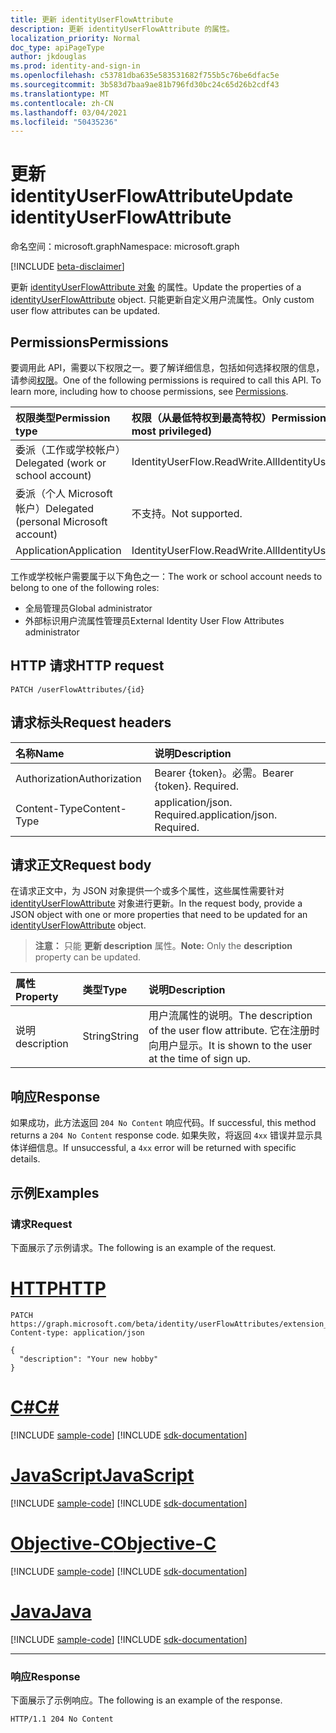 ```yaml
---
title: 更新 identityUserFlowAttribute
description: 更新 identityUserFlowAttribute 的属性。
localization_priority: Normal
doc_type: apiPageType
author: jkdouglas
ms.prod: identity-and-sign-in
ms.openlocfilehash: c53781dba635e583531682f755b5c76be6dfac5e
ms.sourcegitcommit: 3b583d7baa9ae81b796fd30bc24c65d26b2cdf43
ms.translationtype: MT
ms.contentlocale: zh-CN
ms.lasthandoff: 03/04/2021
ms.locfileid: "50435236"
---
```

# <a name="update-identityuserflowattribute"></a><span data-ttu-id="0dfb4-103">更新 identityUserFlowAttribute</span><span class="sxs-lookup"><span data-stu-id="0dfb4-103">Update identityUserFlowAttribute</span></span>

<span data-ttu-id="0dfb4-104">命名空间：microsoft.graph</span><span class="sxs-lookup"><span data-stu-id="0dfb4-104">Namespace: microsoft.graph</span></span>

[!INCLUDE [beta-disclaimer](../../includes/beta-disclaimer.md)]

<span data-ttu-id="0dfb4-105">更新 [identityUserFlowAttribute 对象](../resources/identityuserflowattribute.md) 的属性。</span><span class="sxs-lookup"><span data-stu-id="0dfb4-105">Update the properties of a [identityUserFlowAttribute](../resources/identityuserflowattribute.md) object.</span></span> <span data-ttu-id="0dfb4-106">只能更新自定义用户流属性。</span><span class="sxs-lookup"><span data-stu-id="0dfb4-106">Only custom user flow attributes can be updated.</span></span>

## <a name="permissions"></a><span data-ttu-id="0dfb4-107">Permissions</span><span class="sxs-lookup"><span data-stu-id="0dfb4-107">Permissions</span></span>

<span data-ttu-id="0dfb4-p102">要调用此 API，需要以下权限之一。要了解详细信息，包括如何选择权限的信息，请参阅[权限](/graph/permissions-reference)。</span><span class="sxs-lookup"><span data-stu-id="0dfb4-p102">One of the following permissions is required to call this API. To learn more, including how to choose permissions, see [Permissions](/graph/permissions-reference).</span></span>

|<span data-ttu-id="0dfb4-110">权限类型</span><span class="sxs-lookup"><span data-stu-id="0dfb4-110">Permission type</span></span>      | <span data-ttu-id="0dfb4-111">权限（从最低特权到最高特权）</span><span class="sxs-lookup"><span data-stu-id="0dfb4-111">Permissions (from least to most privileged)</span></span>              |
|:--------------------|:---------------------------------------------------------|
|<span data-ttu-id="0dfb4-112">委派（工作或学校帐户）</span><span class="sxs-lookup"><span data-stu-id="0dfb4-112">Delegated (work or school account)</span></span>|<span data-ttu-id="0dfb4-113">IdentityUserFlow.ReadWrite.All</span><span class="sxs-lookup"><span data-stu-id="0dfb4-113">IdentityUserFlow.ReadWrite.All</span></span>|
|<span data-ttu-id="0dfb4-114">委派（个人 Microsoft 帐户）</span><span class="sxs-lookup"><span data-stu-id="0dfb4-114">Delegated (personal Microsoft account)</span></span>| <span data-ttu-id="0dfb4-115">不支持。</span><span class="sxs-lookup"><span data-stu-id="0dfb4-115">Not supported.</span></span>|
|<span data-ttu-id="0dfb4-116">Application</span><span class="sxs-lookup"><span data-stu-id="0dfb4-116">Application</span></span>| <span data-ttu-id="0dfb4-117">IdentityUserFlow.ReadWrite.All</span><span class="sxs-lookup"><span data-stu-id="0dfb4-117">IdentityUserFlow.ReadWrite.All</span></span>|

<span data-ttu-id="0dfb4-118">工作或学校帐户需要属于以下角色之一：</span><span class="sxs-lookup"><span data-stu-id="0dfb4-118">The work or school account needs to belong to one of the following roles:</span></span>

* <span data-ttu-id="0dfb4-119">全局管理员</span><span class="sxs-lookup"><span data-stu-id="0dfb4-119">Global administrator</span></span>
* <span data-ttu-id="0dfb4-120">外部标识用户流属性管理员</span><span class="sxs-lookup"><span data-stu-id="0dfb4-120">External Identity User Flow Attributes administrator</span></span>

## <a name="http-request"></a><span data-ttu-id="0dfb4-121">HTTP 请求</span><span class="sxs-lookup"><span data-stu-id="0dfb4-121">HTTP request</span></span>

<!-- { "blockType": "ignored" } -->

```http
PATCH /userFlowAttributes/{id}
```

## <a name="request-headers"></a><span data-ttu-id="0dfb4-122">请求标头</span><span class="sxs-lookup"><span data-stu-id="0dfb4-122">Request headers</span></span>

|<span data-ttu-id="0dfb4-123">名称</span><span class="sxs-lookup"><span data-stu-id="0dfb4-123">Name</span></span>|<span data-ttu-id="0dfb4-124">说明</span><span class="sxs-lookup"><span data-stu-id="0dfb4-124">Description</span></span>|
|:---------------|:----------|
|<span data-ttu-id="0dfb4-125">Authorization</span><span class="sxs-lookup"><span data-stu-id="0dfb4-125">Authorization</span></span>|<span data-ttu-id="0dfb4-p103">Bearer {token}。必需。</span><span class="sxs-lookup"><span data-stu-id="0dfb4-p103">Bearer {token}. Required.</span></span>|
|<span data-ttu-id="0dfb4-128">Content-Type</span><span class="sxs-lookup"><span data-stu-id="0dfb4-128">Content-Type</span></span>|<span data-ttu-id="0dfb4-p104">application/json. Required.</span><span class="sxs-lookup"><span data-stu-id="0dfb4-p104">application/json. Required.</span></span>|

## <a name="request-body"></a><span data-ttu-id="0dfb4-131">请求正文</span><span class="sxs-lookup"><span data-stu-id="0dfb4-131">Request body</span></span>

<span data-ttu-id="0dfb4-132">在请求正文中，为 JSON 对象提供一个或多个属性，这些属性需要针对 [identityUserFlowAttribute](../resources/identityuserflowattribute.md) 对象进行更新。</span><span class="sxs-lookup"><span data-stu-id="0dfb4-132">In the request body, provide a JSON object with one or more properties that need to be updated for an [identityUserFlowAttribute](../resources/identityuserflowattribute.md) object.</span></span>

><span data-ttu-id="0dfb4-133">**注意：** 只能 **更新 description** 属性。</span><span class="sxs-lookup"><span data-stu-id="0dfb4-133">**Note:** Only the **description** property can be updated.</span></span>

|<span data-ttu-id="0dfb4-134">属性</span><span class="sxs-lookup"><span data-stu-id="0dfb4-134">Property</span></span>|<span data-ttu-id="0dfb4-135">类型</span><span class="sxs-lookup"><span data-stu-id="0dfb4-135">Type</span></span>|<span data-ttu-id="0dfb4-136">说明</span><span class="sxs-lookup"><span data-stu-id="0dfb4-136">Description</span></span>|
|:---------------|:--------|:----------|
|<span data-ttu-id="0dfb4-137">说明</span><span class="sxs-lookup"><span data-stu-id="0dfb4-137">description</span></span>|<span data-ttu-id="0dfb4-138">String</span><span class="sxs-lookup"><span data-stu-id="0dfb4-138">String</span></span>|<span data-ttu-id="0dfb4-139">用户流属性的说明。</span><span class="sxs-lookup"><span data-stu-id="0dfb4-139">The description of the user flow attribute.</span></span> <span data-ttu-id="0dfb4-140">它在注册时向用户显示。</span><span class="sxs-lookup"><span data-stu-id="0dfb4-140">It is shown to the user at the time of sign up.</span></span>|

## <a name="response"></a><span data-ttu-id="0dfb4-141">响应</span><span class="sxs-lookup"><span data-stu-id="0dfb4-141">Response</span></span>

<span data-ttu-id="0dfb4-142">如果成功，此方法返回 `204 No Content` 响应代码。</span><span class="sxs-lookup"><span data-stu-id="0dfb4-142">If successful, this method returns a `204 No Content` response code.</span></span> <span data-ttu-id="0dfb4-143">如果失败，将返回 `4xx` 错误并显示具体详细信息。</span><span class="sxs-lookup"><span data-stu-id="0dfb4-143">If unsuccessful, a `4xx` error will be returned with specific details.</span></span>

## <a name="examples"></a><span data-ttu-id="0dfb4-144">示例</span><span class="sxs-lookup"><span data-stu-id="0dfb4-144">Examples</span></span>

### <a name="request"></a><span data-ttu-id="0dfb4-145">请求</span><span class="sxs-lookup"><span data-stu-id="0dfb4-145">Request</span></span>

<span data-ttu-id="0dfb4-146">下面展示了示例请求。</span><span class="sxs-lookup"><span data-stu-id="0dfb4-146">The following is an example of the request.</span></span>


# <a name="http"></a>[<span data-ttu-id="0dfb4-147">HTTP</span><span class="sxs-lookup"><span data-stu-id="0dfb4-147">HTTP</span></span>](#tab/http)
<!-- {
  "blockType": "request",
  "name": "update_userFlowAttributes"
}
-->

``` http
PATCH https://graph.microsoft.com/beta/identity/userFlowAttributes/extension_d09380e2b4c642b9a203fb816a04a7ad_Hobby
Content-type: application/json

{
  "description": "Your new hobby"
}
```
# <a name="c"></a>[<span data-ttu-id="0dfb4-148">C#</span><span class="sxs-lookup"><span data-stu-id="0dfb4-148">C#</span></span>](#tab/csharp)
[!INCLUDE [sample-code](../includes/snippets/csharp/update-userflowattributes-csharp-snippets.md)]
[!INCLUDE [sdk-documentation](../includes/snippets/snippets-sdk-documentation-link.md)]

# <a name="javascript"></a>[<span data-ttu-id="0dfb4-149">JavaScript</span><span class="sxs-lookup"><span data-stu-id="0dfb4-149">JavaScript</span></span>](#tab/javascript)
[!INCLUDE [sample-code](../includes/snippets/javascript/update-userflowattributes-javascript-snippets.md)]
[!INCLUDE [sdk-documentation](../includes/snippets/snippets-sdk-documentation-link.md)]

# <a name="objective-c"></a>[<span data-ttu-id="0dfb4-150">Objective-C</span><span class="sxs-lookup"><span data-stu-id="0dfb4-150">Objective-C</span></span>](#tab/objc)
[!INCLUDE [sample-code](../includes/snippets/objc/update-userflowattributes-objc-snippets.md)]
[!INCLUDE [sdk-documentation](../includes/snippets/snippets-sdk-documentation-link.md)]

# <a name="java"></a>[<span data-ttu-id="0dfb4-151">Java</span><span class="sxs-lookup"><span data-stu-id="0dfb4-151">Java</span></span>](#tab/java)
[!INCLUDE [sample-code](../includes/snippets/java/update-userflowattributes-java-snippets.md)]
[!INCLUDE [sdk-documentation](../includes/snippets/snippets-sdk-documentation-link.md)]

---


### <a name="response"></a><span data-ttu-id="0dfb4-152">响应</span><span class="sxs-lookup"><span data-stu-id="0dfb4-152">Response</span></span>

<span data-ttu-id="0dfb4-153">下面展示了示例响应。</span><span class="sxs-lookup"><span data-stu-id="0dfb4-153">The following is an example of the response.</span></span>

<!-- {
  "blockType": "response",
  "truncated": true
} -->

```http
HTTP/1.1 204 No Content
```
